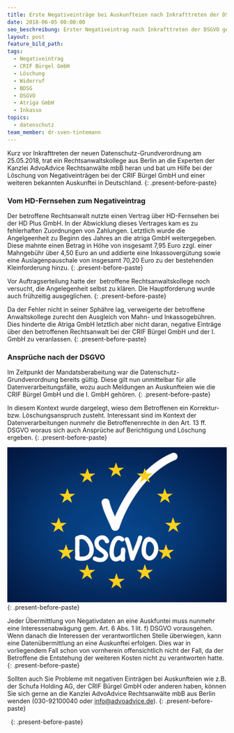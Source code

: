 ```yaml
---
title: Erste Negativeinträge bei Auskunfteien nach Inkrafttreten der DSGVO gelöscht
date: 2018-06-05 00:00:00
seo_beschreibung: Erster Negativeintrag nach Inkrafttreten der DSGVO gelöscht
layout: post
feature_bild_path:
tags:
  - Negativeintrag
  - CRIF Bürgel GmbH
  - Löschung
  - Widerruf
  - BDSG
  - DSGVO
  - Atriga GmbH
  - Inkasso
topics:
  - datenschutz
team_member: dr-sven-tintemann
---
```


Kurz vor Inkrafttreten der neuen Datenschutz-Grundverordnung am 25.05.2018, trat ein Rechtsanwaltskollege aus Berlin an die Experten der Kanzlei AdvoAdvice Rechtsanwälte mbB heran und bat um Hilfe bei der Löschung von Negativeinträgen bei der CRIF Bürgel GmbH und einer weiteren bekannten Auskunftei in Deutschland.
{: .present-before-paste}

### Vom HD-Fernsehen zum Negativeintrag

Der betroffene Rechtsanwalt nutzte einen Vertrag über HD-Fernsehen bei der HD Plus GmbH. In der Abwicklung dieses Vertrages kam es zu fehlerhaften Zuordnungen von Zahlungen. Letztlich wurde die Angelgeenheit zu Beginn des Jahres an die atriga GmbH weitergegeben. Diese mahnte einen Betrag in Höhe von insgesamt 7,95 Euro zzgl. einer Mahngebühr über 4,50 Euro an und addierte eine Inkassovergütung sowie eine Auslagenpauschale von insgesamt 70,20 Euro zu der bestehenden Kleinforderung hinzu.
{: .present-before-paste}

Vor Auftragserteilung hatte der  betroffene Rechtsanwaltskollege noch versucht, die Angelegenheit selbst zu klären. Die Hauptforderung wurde auch frühzeitig ausgeglichen.
{: .present-before-paste}

Da der Fehler nicht in seiner Sphähre lag, verweigerte der betroffene Anwaltskollege zurecht den Ausgleich von Mahn- und Inkassogebühren. Dies hinderte die Atriga GmbH letztlich aber nicht daran, negative Einträge über den betroffenen Rechtsanwalt bei der CRIF Bürgel GmbH und der I.  GmbH zu veranlassen.
{: .present-before-paste}

### Ansprüche nach der DSGVO

Im Zeitpunkt der Mandatsberabeitung war die Datenschutz-Grundverordnung bereits gültig. Diese gilt nun unmittelbar für alle Datenverarbeitungsfälle, wozu auch Meldungen an Auskunfteien wie die CRIF Bürgel GmbH und die I. GmbH gehören.
{: .present-before-paste}

In diesem Kontext wurde dargelegt, wieso dem Betroffenen ein Korrektur- bzw. Löschungsanspruch zusteht. Interessant sind im Kontext der Datenverarbeitungen nunmehr die Betroffenenrechte in den Art. 13 ff.  DSGVO woraus sich auch Ansprüche auf Berichtigung und Löschung ergeben.
{: .present-before-paste}

![](/uploads/dsgvo-3446011-1920.jpg)
{: .present-before-paste}

Jeder Übermittlung von Negativdaten an eine Auskfuntei muss nunmehr eine Interessenabwägung gem. Art. 6 Abs. 1 lit. f) DSGVO vorausgehen. Wenn danach die Interessen der verantwortlichen Stelle überwiegen, kann eine Datenübermittlung an eine Auskunftei erfolgen. Dies war in vorliegendem Fall schon von vornherein offensichtlich nicht der Fall, da der Betroffene die Entstehung der weiteren Kosten nicht zu verantworten hatte.
{: .present-before-paste}

Sollten auch Sie Probleme mit negativen Einträgen bei Auskunfteien wie z.B. der Schufa Holding AG, der CRIF Bürgel GmbH oder anderen haben, können Sie sich gerne an die Kanzlei AdvoAdvice Rechtsanwälte mbB aus Berlin wenden (030-92100040 oder info@advoadvice.de).
{: .present-before-paste}

 
{: .present-before-paste}